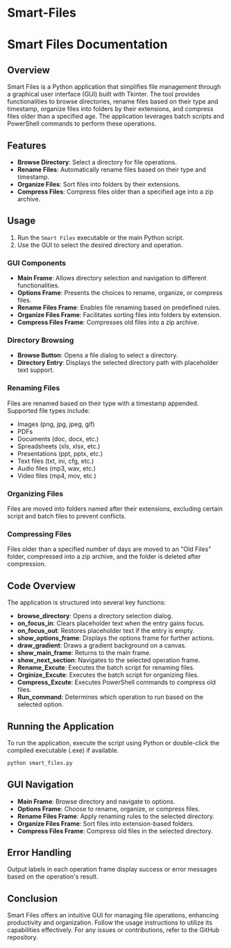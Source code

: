 # Smart-Files
# Smart Files Documentation

## Overview
Smart Files is a Python application that simplifies file management through a graphical user interface (GUI) built with Tkinter. The tool provides functionalities to browse directories, rename files based on their type and timestamp, organize files into folders by their extensions, and compress files older than a specified age. The application leverages batch scripts and PowerShell commands to perform these operations.

## Features
- **Browse Directory**: Select a directory for file operations.
- **Rename Files**: Automatically rename files based on their type and timestamp.
- **Organize Files**: Sort files into folders by their extensions.
- **Compress Files**: Compress files older than a specified age into a zip archive.

## Usage
1. Run the `Smart Files` executable or the main Python script.
2. Use the GUI to select the desired directory and operation.

### GUI Components
- **Main Frame**: Allows directory selection and navigation to different functionalities.
- **Options Frame**: Presents the choices to rename, organize, or compress files.
- **Rename Files Frame**: Enables file renaming based on predefined rules.
- **Organize Files Frame**: Facilitates sorting files into folders by extension.
- **Compress Files Frame**: Compresses old files into a zip archive.

### Directory Browsing
- **Browse Button**: Opens a file dialog to select a directory.
- **Directory Entry**: Displays the selected directory path with placeholder text support.

### Renaming Files
Files are renamed based on their type with a timestamp appended. Supported file types include:
- Images (png, jpg, jpeg, gif)
- PDFs
- Documents (doc, docx, etc.)
- Spreadsheets (xls, xlsx, etc.)
- Presentations (ppt, pptx, etc.)
- Text files (txt, ini, cfg, etc.)
- Audio files (mp3, wav, etc.)
- Video files (mp4, mov, etc.)

### Organizing Files
Files are moved into folders named after their extensions, excluding certain script and batch files to prevent conflicts.

### Compressing Files
Files older than a specified number of days are moved to an "Old Files" folder, compressed into a zip archive, and the folder is deleted after compression.

## Code Overview
The application is structured into several key functions:

- **browse_directory**: Opens a directory selection dialog.
- **on_focus_in**: Clears placeholder text when the entry gains focus.
- **on_focus_out**: Restores placeholder text if the entry is empty.
- **show_options_frame**: Displays the options frame for further actions.
- **draw_gradient**: Draws a gradient background on a canvas.
- **show_main_frame**: Returns to the main frame.
- **show_next_section**: Navigates to the selected operation frame.
- **Rename_Excute**: Executes the batch script for renaming files.
- **Orginize_Excute**: Executes the batch script for organizing files.
- **Compress_Excute**: Executes PowerShell commands to compress old files.
- **Run_command**: Determines which operation to run based on the selected option.

## Running the Application
To run the application, execute the script using Python or double-click the compiled executable (.exe) if available.

```sh
python smart_files.py
```

## GUI Navigation
- **Main Frame**: Browse directory and navigate to options.
- **Options Frame**: Choose to rename, organize, or compress files.
- **Rename Files Frame**: Apply renaming rules to the selected directory.
- **Organize Files Frame**: Sort files into extension-based folders.
- **Compress Files Frame**: Compress old files in the selected directory.

## Error Handling
Output labels in each operation frame display success or error messages based on the operation's result.

## Conclusion
Smart Files offers an intuitive GUI for managing file operations, enhancing productivity and organization. Follow the usage instructions to utilize its capabilities effectively. For any issues or contributions, refer to the GitHub repository.
